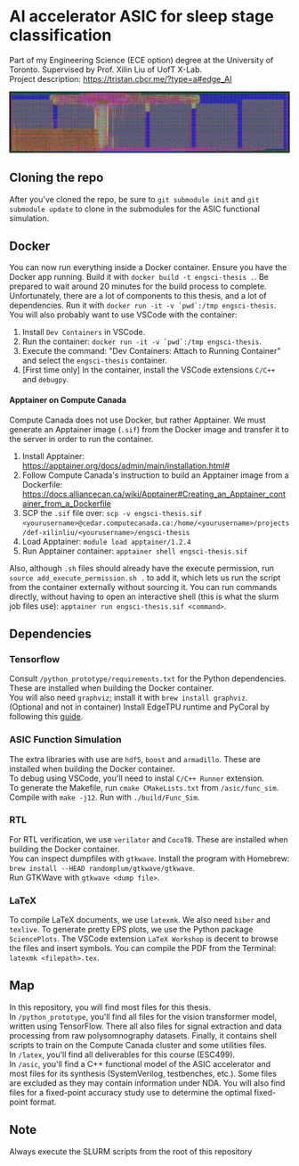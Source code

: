 # AI accelerator ASIC for sleep stage classification

Part of my Engineering Science (ECE option) degree at the University of Toronto. Supervised by Prof. Xilin Liu of UofT X-Lab.\
Project description: https://tristan.cbcr.me/?type=a#edge_AI

![AI Accelerator Diagram](latex/iscas_2025/assets/die_shot_black.png)

## Cloning the repo
After you've cloned the repo, be sure to `git submodule init` and `git submodule update` to clone in the submodules for the ASIC functional simulation.

## Docker
You can now run everything inside a Docker container. Ensure you have the Docker app running.
Build it with `docker build -t engsci-thesis .`. Be prepared to wait around 20 minutes for the build process to complete. Unfortunately, there are a lot of components to this thesis, and a lot of dependencies.
Run it with ``docker run -it -v `pwd`:/tmp engsci-thesis``. 
You will also probably want to use VSCode with the container:
1. Install `Dev Containers` in VSCode.
2. Run the container: ``docker run -it -v `pwd`:/tmp engsci-thesis``.
3. Execute the command: "Dev Containers: Attach to Running Container" and select the `engsci-thesis` container.
4. [First time only] In the container, install the VSCode extensions `C/C++` and `debugpy`.

#### Apptainer on Compute Canada
Compute Canada does not use Docker, but rather Apptainer. We must generate an Apptainer image (`.sif`) from the Docker image and transfer it to the server in order to run the container.
1. Install Apptainer: https://apptainer.org/docs/admin/main/installation.html#
2. Follow Compute Canada's instruction to build an Apptainer image from a Dockerfile: https://docs.alliancecan.ca/wiki/Apptainer#Creating_an_Apptainer_container_from_a_Dockerfile
3. SCP the `.sif` file over: `scp -v engsci-thesis.sif <yourusername>@cedar.computecanada.ca:/home/<yourusername>/projects/def-xilinliu/<yourusername>/engsci-thesis`
4. Load Apptainer: `module load apptainer/1.2.4`
5. Run Apptainer container: `apptainer shell engsci-thesis.sif`

Also, although `.sh` files should already have the execute permission, run `source add_execute_permission.sh .` to add it, which lets us run the script from the container externally without sourcing it. 
You can run commands directly, without having to open an interactive shell (this is what the slurm job files use): `apptainer run engsci-thesis.sif <command>`.

## Dependencies
### Tensorflow
Consult `/python_prototype/requirements.txt` for the Python dependencies. These are installed when building the Docker container.\
You will also need `graphviz`; install it with `brew install graphviz`.\
(Optional and not in container) Install EdgeTPU runtime and PyCoral by following this [guide](https://coral.ai/docs/accelerator/get-started/).

### ASIC Function Simulation
The extra libraries with use are `hdf5`, `boost` and `armadillo`. These are installed when building the Docker container.\
To debug using VSCode, you'll need to instal `C/C++ Runner` extension.\
To generate the Makefile, run `cmake CMakeLists.txt` from `/asic/func_sim`. Compile with `make -j12`. Run with `./build/Func_Sim`.

### RTL
For RTL verification, we use `verilator` and `CocoTB`. These are installed when building the Docker container.\
You can inspect dumpfiles with `gtkwave`. Install the program with Homebrew: `brew install --HEAD randomplum/gtkwave/gtkwave`.\
Run GTKWave with `gtkwave <dump file>`.

### LaTeX
To compile LaTeX documents, we use `latexmk`. We also need `biber` and `texlive`. To generate pretty EPS plots, we use the Python package `SciencePlots`.
The VSCode extension `LaTeX Workshop` is decent to browse the files and insert symbols. You can compile the PDF from the Terminal: `latexmk <filepath>.tex`.

## Map
In this repository, you will find most files for this thesis.\
In `/python_prototype`, you'll find all files for the vision transformer model, written using TensorFlow. There all also files for signal extraction and data processing from raw polysomnography datasets. Finally, it contains shell scripts to train on the Compute Canada cluster and some utilities files.\
In `/latex`, you'll find all deliverables for this course (ESC499).\
In `/asic`, you'll find a C++ functional model of the ASIC accelerator and most files for its synthesis (SystemVerilog, testbenches, etc.). Some files are excluded as they may contain information under NDA. You will also find files for a fixed-point accuracy study use to determine the optimal fixed-point format.

## Note
Always execute the SLURM scripts from the root of this repository
